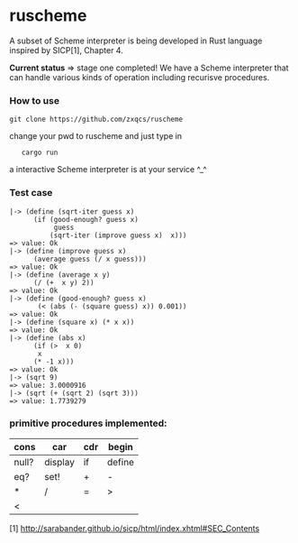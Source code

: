 # ruscheme
A subset of Scheme interpreter is being developed in Rust language inspired by SICP[1], Chapter 4.


**Current status** => stage one completed! We have a Scheme interpreter that can handle various kinds of
operation including recurisve procedures.

### How to use
```
git clone https://github.com/zxqcs/ruscheme
```
change your pwd to ruscheme and just type in
```
   cargo run
```
a interactive Scheme interpreter is at your service ^_^  

### Test case
```
|-> (define (sqrt-iter guess x)
      (if (good-enough? guess x)
           guess
          (sqrt-iter (improve guess x)  x)))
=> value: Ok
|-> (define (improve guess x)
      (average guess (/ x guess)))
=> value: Ok
|-> (define (average x y)
      (/ (+  x y) 2))
=> value: Ok
|-> (define (good-enough? guess x)
       (< (abs (- (square guess) x)) 0.001))
=> value: Ok
|-> (define (square x) (* x x))
=> value: Ok
|-> (define (abs x)
      (if (>  x 0)
       x
      (* -1 x)))
=> value: Ok
|-> (sqrt 9)
=> value: 3.0000916
|-> (sqrt (+ (sqrt 2) (sqrt 3)))
=> value: 1.7739279
```
### primitive procedures implemented:
| cons | car | cdr |begin|
| ------ | ------ | ------ |------ |
| null? | display | if |define |
| eq?| set! | + | - |  
| * | / | = | > |
| < |   |   |   |

[1] http://sarabander.github.io/sicp/html/index.xhtml#SEC_Contents
